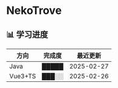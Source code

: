 # NekoTrove

## 📊 学习进度  
| 方向    | 完成度 | 最近更新   |
| ------- | ------ | ---------- |
| Java    | █████  | 2025-02-27 |
| Vue3+TS | ███░░  | 2025-02-26 |
